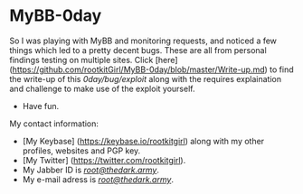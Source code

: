 # MyBB-0day
So I was playing with MyBB and monitoring requests, and noticed a few things which led to a pretty decent bugs. These are all from personal findings testing on multiple sites.
Click [here] (https://github.com/rootkitGirl/MyBB-0day/blob/master/Write-up.md) to find the write-up of this *0day/bug/exploit* along with the requires explaination and challenge to make use of the exploit yourself.

 - Have fun.


My contact information:
- [My Keybase] (https://keybase.io/rootkitgirl) along with my other profiles, websites and PGP key.
- [My Twitter] (https://twitter.com/rootkitgirl).
- My Jabber ID is *root@thedark.army*.
- My e-mail adress is *root@thedark.army*.

